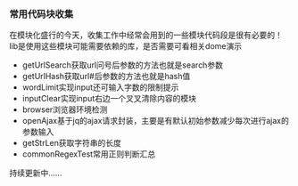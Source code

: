 ﻿### 常用代码块收集

在模块化盛行的今天，收集工作中经常会用到的一些模块代码段是很有必要的！
lib是使用这些模块可能需要依赖的库，是否需要可看相关dome演示

* getUrlSearch获取url问号后参数的方法也就是search参数
* getUrlHash获取url#后参数的方法也就是hash值
* wordLimit实现input还可输入字数的限制提示
* inputClear实现input右边一个叉叉清除内容的模块
* browser浏览器环境检测
* openAjax基于jq的ajax请求封装，主要是有默认初始参数减少每次进行ajax的参数输入
* getStrLen获取字符串的长度
* commonRegexTest常用正则判断汇总

持续更新中......